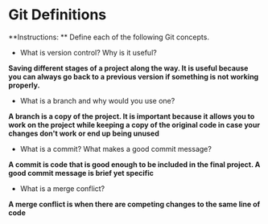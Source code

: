 # Git Definitions

**Instructions: ** Define each of the following Git concepts.

* What is version control?  Why is it useful?

**Saving different stages of a project along the way. It is useful because you can always go back to a previous version if something is not working properly.**


* What is a branch and why would you use one?

**A branch is a copy of the project. It is important because it allows you to work on the project while keeping a copy of the original code in case your changes don't work or end up being unused**

* What is a commit? What makes a good commit message?

**A commit is code that is good enough to be included in the final project. A good commit message is brief yet specific**

* What is a merge conflict?

**A merge conflict is when there are competing changes to the same line of code**

